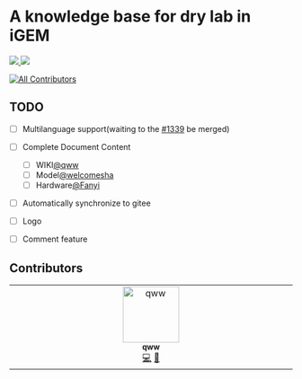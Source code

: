 # A knowledge base for dry lab in iGEM


<div>
  <a href="https://github.com/497363983/dry-lab/blob/main/LICENSE">
    <img src="https://img.shields.io/badge/source%20code%20license-MIT-blue" />
  </a>
  <a href="https://creativecommons.org/licenses/by/4.0/">
    <img src="https://img.shields.io/badge/document%20license-CC%20BY%204.  0-blue" />
  </a>
</div>

<!-- ALL-CONTRIBUTORS-BADGE:START - Do not remove or modify this section -->
[![All Contributors](https://img.shields.io/badge/all_contributors-1-orange.svg?style=flat-square)](#contributors-)
<!-- ALL-CONTRIBUTORS-BADGE:END -->

## TODO

- [ ] Multilanguage support(waiting to the [#1339](https://github.com/vuejs/vitepress/pull/1339#issue-1372980708) be merged)
- [ ] Complete Document Content
  - [ ] WIKI[@qww](https://github.com/497363983)
  - [ ] Model[@welcomesha](https://github.com/welcomesha)
  - [ ] Hardware[@Fanyi](https://github.com/Funny2345)
- [ ] Automatically synchronize to gitee
- [ ] Logo
- [ ] Comment feature


## Contributors

<!-- ALL-CONTRIBUTORS-LIST:START - Do not remove or modify this section -->
<!-- prettier-ignore-start -->
<!-- markdownlint-disable -->
<table>
  <tbody>
    <tr>
      <td align="center" valign="top" width="14.28%"><a href="https://github.com/497363983"><img src="https://avatars.githubusercontent.com/u/73334890?v=4?s=100" width="100px;" alt="qww"/><br /><sub><b>qww</b></sub></a><br /><a href="https://github.com/497363983/dry-lab/commits?author=497363983" title="Code">💻</a> <a href="https://github.com/497363983/dry-lab/commits?author=497363983" title="Documentation">📖</a></td>
    </tr>
  </tbody>
</table>

<!-- markdownlint-restore -->
<!-- prettier-ignore-end -->

<!-- ALL-CONTRIBUTORS-LIST:END -->
<!-- prettier-ignore-start -->
<!-- markdownlint-disable -->

<!-- markdownlint-restore -->
<!-- prettier-ignore-end -->


